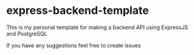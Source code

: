 # express-backend-template

This is my personal template for making a backend API using ExpressJS and PostgreSQL

If you have any suggestions feel free to create issues